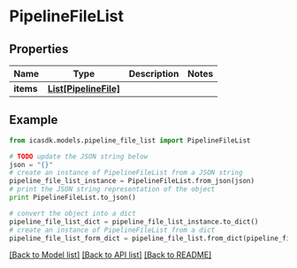 # PipelineFileList


## Properties
Name | Type | Description | Notes
------------ | ------------- | ------------- | -------------
**items** | [**List[PipelineFile]**](PipelineFile.md) |  | 

## Example

```python
from icasdk.models.pipeline_file_list import PipelineFileList

# TODO update the JSON string below
json = "{}"
# create an instance of PipelineFileList from a JSON string
pipeline_file_list_instance = PipelineFileList.from_json(json)
# print the JSON string representation of the object
print PipelineFileList.to_json()

# convert the object into a dict
pipeline_file_list_dict = pipeline_file_list_instance.to_dict()
# create an instance of PipelineFileList from a dict
pipeline_file_list_form_dict = pipeline_file_list.from_dict(pipeline_file_list_dict)
```
[[Back to Model list]](../README.md#documentation-for-models) [[Back to API list]](../README.md#documentation-for-api-endpoints) [[Back to README]](../README.md)


